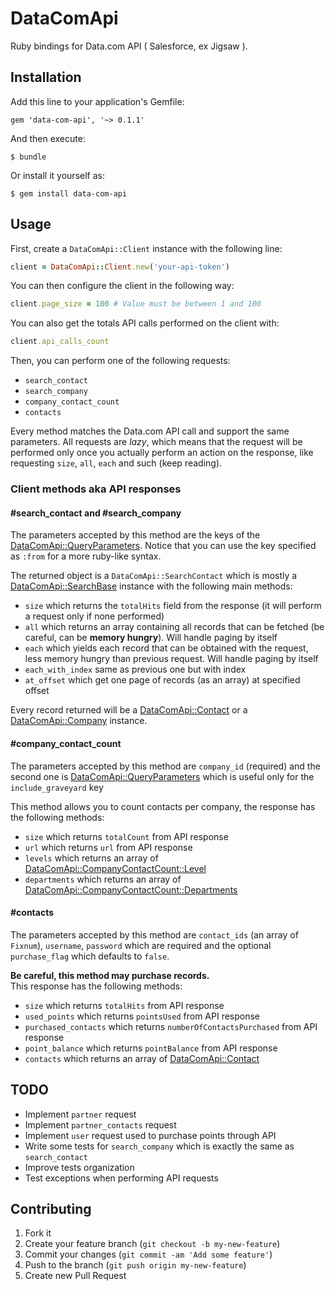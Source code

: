 # DataComApi

Ruby bindings for Data.com API ( Salesforce, ex Jigsaw ).

## Installation

Add this line to your application's Gemfile:

    gem 'data-com-api', '~> 0.1.1'

And then execute:

    $ bundle

Or install it yourself as:

    $ gem install data-com-api

## Usage

First, create a `DataComApi::Client` instance with the following line:

```ruby
client = DataComApi::Client.new('your-api-token')
```

You can then configure the client in the following way:

```ruby
client.page_size = 100 # Value must be between 1 and 100
```

You can also get the totals API calls performed on the client with:

```ruby
client.api_calls_count
```

Then, you can perform one of the following requests:

- `search_contact`
- `search_company`
- `company_contact_count`
- `contacts`

Every method matches the Data.com API call and support the same parameters. All requests are *lazy*,
which means that the request will be performed only once you actually perform an action on the response, like
requesting `size`, `all`, `each` and such (keep reading).

### Client methods aka API responses
#### #search\_contact and #search\_company

The parameters accepted by this method are the keys of the [DataComApi::QueryParameters](https://github.com/Fire-Dragon-DoL/data-com-api/blob/master/lib/data-com-api/query_parameters.rb). Notice that you can use the key specified as `:from` for a more ruby-like
syntax.

The returned object is a `DataComApi::SearchContact` which is mostly a [DataComApi::SearchBase](https://github.com/Fire-Dragon-DoL/data-com-api/blob/master/lib/data-com-api/responses/search_base.rb) instance with the following main methods:
- `size` which returns the `totalHits` field from the response
  (it will perform a request only if none performed)
- `all` which returns an array containing all records that can be fetched
  (be careful, can be **memory hungry**). Will handle paging by itself
- `each` which yields each record that can be obtained with the request, less memory hungry than previous
  request. Will handle paging by itself
- `each_with_index` same as previous one but with index
- `at_offset` which get one page of records (as an array) at specified offset

Every record returned will be a [DataComApi::Contact](https://github.com/Fire-Dragon-DoL/data-com-api/blob/master/lib/data-com-api/contact.rb) or a [DataComApi::Company](https://github.com/Fire-Dragon-DoL/data-com-api/blob/master/lib/data-com-api/company.rb) instance.

#### #company\_contact\_count

The parameters accepted by this method are `company_id` (required) and the second one is [DataComApi::QueryParameters](https://github.com/Fire-Dragon-DoL/data-com-api/blob/master/lib/data-com-api/query_parameters.rb) which is useful only for the `include_graveyard` key

This method allows you to count contacts per company, the response has the following methods:
- `size` which returns `totalCount` from API response
- `url` which returns `url` from API response
- `levels` which returns an array of [DataComApi::CompanyContactCount::Level](https://github.com/Fire-Dragon-DoL/data-com-api/blob/master/lib/data-com-api/company_contact_count/level.rb)
- `departments` which returns an array of [DataComApi::CompanyContactCount::Departments](https://github.com/Fire-Dragon-DoL/data-com-api/blob/master/lib/data-com-api/company_contact_count/department.rb)

#### #contacts

The parameters accepted by this method are `contact_ids` (an array of `Fixnum`), `username`, `password`
which are required and the optional `purchase_flag` which defaults to `false`.

**Be careful, this method may purchase records.**  
This response has the following methods:
- `size` which returns `totalHits` from API response
- `used_points` which returns `pointsUsed` from API response
- `purchased_contacts` which returns `numberOfContactsPurchased` from API response
- `point_balance` which returns `pointBalance` from API response
- `contacts` which returns an array of [DataComApi::Contact](https://github.com/Fire-Dragon-DoL/data-com-api/blob/master/lib/data-com-api/contact.rb)

## TODO

- Implement `partner` request
- Implement `partner_contacts` request
- Implement `user` request used to purchase points through API
- Write some tests for `search_company` which is exactly the same as
  `search_contact`
- Improve tests organization
- Test exceptions when performing API requests

## Contributing

1. Fork it
2. Create your feature branch (`git checkout -b my-new-feature`)
3. Commit your changes (`git commit -am 'Add some feature'`)
4. Push to the branch (`git push origin my-new-feature`)
5. Create new Pull Request
